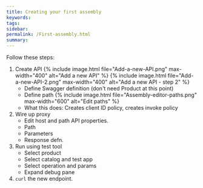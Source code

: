 ```yaml
---
title: Creating your first assembly
keywords:
tags:
sidebar: 
permalink: /First-assembly.html
summary:
---
```


Follow these steps:

1. Create API
{% include image.html file="Add-a-new-API.png" max-width="400" alt="Add a new API" %}
{% include image.html file="Add-a-new-API-2.png" max-width="400" alt="Add a new API - step 2" %}
   - Define Swagger definition (don't need Product at this point)
   - Define path
   {% include image.html file="Assembly-editor-paths.png" max-width="600" alt="Edit paths" %}
   - What this does: Creates client ID policy, creates invoke policy
1. Wire up proxy
   - Edit host and path API properties.
   - Path
   - Parameters
   - Response defn.
1. Run using test tool
   - Select product
   - Select catalog and test app
   - Select operation and params
   - Expand debug pane
1. `curl` the new endpoint.  
